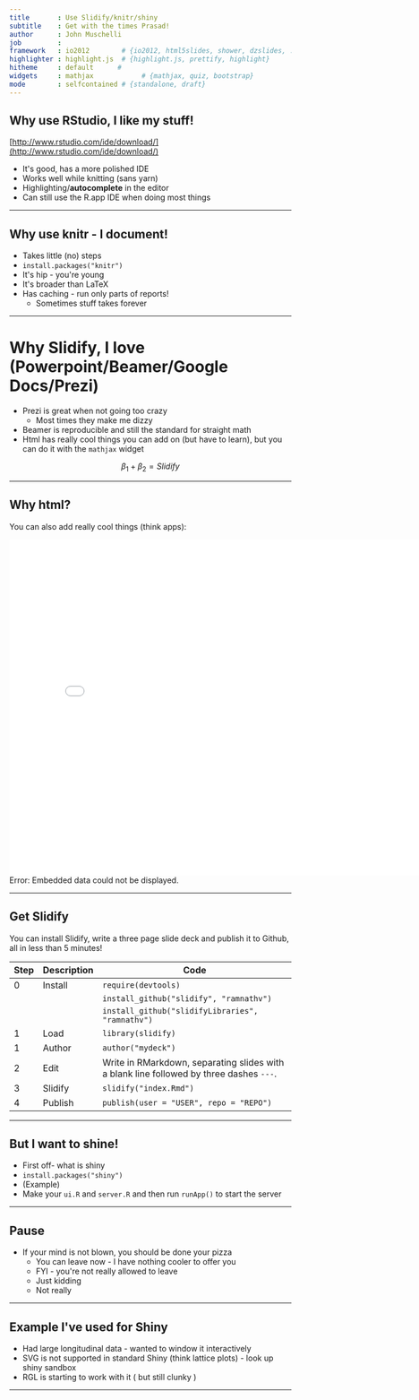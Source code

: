 ```yaml
---
title       : Use Slidify/knitr/shiny
subtitle    : Get with the times Prasad!
author      : John Muschelli
job         : 
framework   : io2012        # {io2012, html5slides, shower, dzslides, ...}
highlighter : highlight.js  # {highlight.js, prettify, highlight}
hitheme     : default      # 
widgets     : mathjax            # {mathjax, quiz, bootstrap}
mode        : selfcontained # {standalone, draft}
---
```


## Why use RStudio, I like my stuff!

[http://www.rstudio.com/ide/download/](http://www.rstudio.com/ide/download/)
* It's good, has a more polished IDE
* Works well while knitting (sans yarn)
* Highlighting/<span class="black"><b>autocomplete</b></span> in the editor
* Can still use the R.app IDE when doing most things

---

## Why use knitr - I document!

* Takes little (no) steps 
* `install.packages("knitr")`
* It's hip - you're young
* It's broader than LaTeX
* Has caching - run only parts of reports!
  * Sometimes stuff takes forever

---



# Why Slidify, I love (Powerpoint/Beamer/Google Docs/Prezi)

* Prezi is great when not going too crazy
  * Most times they make me dizzy
* Beamer is reproducible and still the standard for straight math
* Html has really cool things you can add on (but have to learn), but you can do it with the `mathjax` widget

$$
\beta_1 + \beta_2 = Slidify
$$

---


## Why html?
You can also add really cool things (think apps):

<object data="/Users/muschellij2/Dropbox/3DPDF_Example/Presentation/webGL/index.html 
" width="800" height="600"> <embed src="/Users/muschellij2/Dropbox/3DPDF_Example/Presentation/webGL/index.html 
" width="800" height="600"> </embed> Error: Embedded data could not be displayed. </object>

---

## Get Slidify

You can install Slidify, write a three page slide deck and publish it to Github, all in less than 5 minutes!

Step | Description      | Code
-----|------------------|------------------------------------------------------
0    | Install          | `require(devtools)`
     |                  | `install_github("slidify", "ramnathv")`
     |                  | `install_github("slidifyLibraries", "ramnathv")`
1    | Load             | `library(slidify)`
1    | Author           | `author("mydeck")`
2    | Edit             | Write in RMarkdown, separating slides with a blank line followed by three dashes `---`.
3    | Slidify          | `slidify("index.Rmd")`
4    | Publish          | `publish(user = "USER", repo = "REPO")`

---

## But I want to shine!

* First off- what is shiny
* `install.packages("shiny")`
* (Example)
* Make your `ui.R` and `server.R` and then run `runApp()` to start the server

---

## Pause

* If your mind is not blown, you should be done your pizza
  * You can leave now - I have nothing cooler to offer you
  * FYI - you're not really allowed to leave
  * Just kidding
  * Not really

---

## Example I've used for Shiny

* Had large longitudinal data - wanted to window it interactively
* SVG is not supported in standard Shiny (think lattice plots) - look up shiny sandbox
* RGL is starting to work with it ( but still clunky )

---

